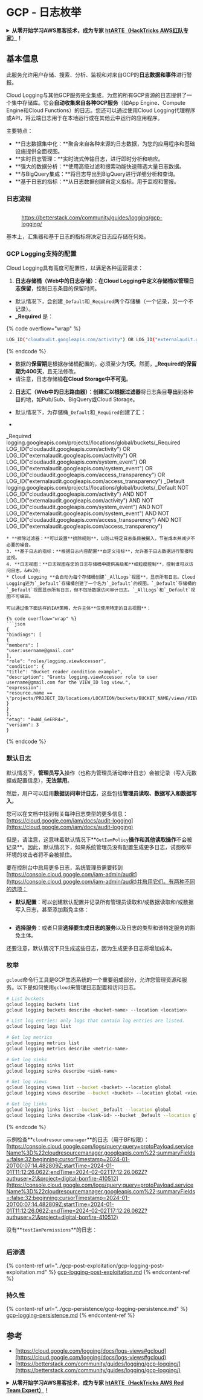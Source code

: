 # GCP - 日志枚举

<details>

<summary><strong>从零开始学习AWS黑客技术，成为专家</strong> <a href="https://training.hacktricks.xyz/courses/arte"><strong>htARTE（HackTricks AWS红队专家）</strong></a><strong>！</strong></summary>

支持HackTricks的其他方式：

* 如果您想看到您的**公司在HackTricks中做广告**或**下载PDF格式的HackTricks**，请查看[**订阅计划**](https://github.com/sponsors/carlospolop)!
* 获取[**官方PEASS & HackTricks周边产品**](https://peass.creator-spring.com)
* 探索[**PEASS家族**](https://opensea.io/collection/the-peass-family)，我们的独家[NFTs](https://opensea.io/collection/the-peass-family)收藏品
* **加入** 💬 [**Discord群**](https://discord.gg/hRep4RUj7f) 或 [**电报群**](https://t.me/peass) 或在**Twitter**上关注我 🐦 [**@carlospolopm**](https://twitter.com/carlospolopm)**。**
* 通过向[**HackTricks**](https://github.com/carlospolop/hacktricks)和[**HackTricks Cloud**](https://github.com/carlospolop/hacktricks-cloud) github仓库提交PR来分享您的黑客技巧。

</details>

## 基本信息

此服务允许用户存储、搜索、分析、监视和对来自GCP的**日志数据和事件**进行警报。

Cloud Logging与其他GCP服务完全集成，为您的所有GCP资源的日志提供了一个集中存储库。它会**自动收集来自各种GCP服务**（如App Engine、Compute Engine和Cloud Functions）的日志。您还可以通过使用Cloud Logging代理程序或API，将云端日志用于在本地运行或在其他云中运行的应用程序。

主要特点：

* **日志数据集中化：**聚合来自各种来源的日志数据，为您的应用程序和基础设施提供全面视图。
* **实时日志管理：**实时流式传输日志，进行即时分析和响应。
* **强大的数据分析：**使用高级过滤和搜索功能快速筛选大量日志数据。
* **与BigQuery集成：**将日志导出到BigQuery进行详细分析和查询。
* **基于日志的指标：**从日志数据创建自定义指标，用于监视和警报。

### 日志流程

<figure><img src="../../../.gitbook/assets/image (3).png" alt=""><figcaption><p><a href="https://betterstack.com/community/guides/logging/gcp-logging/">https://betterstack.com/community/guides/logging/gcp-logging/</a></p></figcaption></figure>

基本上，汇集器和基于日志的指标将决定日志应存储在何处。

### GCP Logging支持的配置

Cloud Logging具有高度可配置性，以满足各种运营需求：

1. **日志存储桶（Web中的日志存储）：**在Cloud Logging中定义存储桶以管理**日志保留**，控制日志条目的保留时间。
* 默认情况下，会创建`_Default`和`_Required`两个存储桶（一个记录，另一个不记录）。
*   **\_Required** 是：

{% code overflow="wrap" %}
```bash
LOG_ID("cloudaudit.googleapis.com/activity") OR LOG_ID("externalaudit.googleapis.com/activity") OR LOG_ID("cloudaudit.googleapis.com/system_event") OR LOG_ID("externalaudit.googleapis.com/system_event") OR LOG_ID("cloudaudit.googleapis.com/access_transparency") OR LOG_ID("externalaudit.googleapis.com/access_transparency")
```
{% endcode %}
* 数据的**保留期**是根据存储桶配置的，必须至少为**1天**。然而，**\_Required的保留期为400天**，且无法修改。
* 请注意，日志存储桶**在Cloud Storage中不可见**。
2. **日志汇（Web中的日志路由器）：**创建汇以根据**过滤器**将日志条目**导出**到各种目的地，如Pub/Sub、BigQuery或Cloud Storage。
* 默认情况下，为存储桶`_Default`和`_Required`创建了汇：
* ```bash
_Required  logging.googleapis.com/projects/<proj-name>/locations/global/buckets/_Required  LOG_ID("cloudaudit.googleapis.com/activity") OR LOG_ID("externalaudit.googleapis.com/activity") OR LOG_ID("cloudaudit.googleapis.com/system_event") OR LOG_ID("externalaudit.googleapis.com/system_event") OR LOG_ID("cloudaudit.googleapis.com/access_transparency") OR LOG_ID("externalaudit.googleapis.com/access_transparency")
_Default   logging.googleapis.com/projects/<proj-name>/locations/global/buckets/_Default   NOT LOG_ID("cloudaudit.googleapis.com/activity") AND NOT LOG_ID("externalaudit.googleapis.com/activity") AND NOT LOG_ID("cloudaudit.googleapis.com/system_event") AND NOT LOG_ID("externalaudit.googleapis.com/system_event") AND NOT LOG_ID("cloudaudit.googleapis.com/access_transparency") AND NOT LOG_ID("externalaudit.googleapis.com/access_transparency")
```
* **排除过滤器：**可以设置**排除规则**，以防止特定日志条目被摄入，节省成本并减少不必要的噪音。
3. **基于日志的指标：**根据日志内容配置**自定义指标**，允许基于日志数据进行警报和监视。
4. **日志视图：**日志视图在您的日志存储桶中提供高级和**细粒度控制**，控制谁可以访问日志。&#x20;
* Cloud Logging **会自动为每个存储桶创建`_AllLogs`视图**，显示所有日志。Cloud Logging还为`_Default`存储桶创建了一个名为`_Default`的视图。`_Default`存储桶的`_Default`视图显示所有日志，但不包括数据访问审计日志。`_AllLogs`和`_Default`视图不可编辑。

可以通过像下面这样的IAM策略，允许主体**仅使用特定的日志视图**：

{% code overflow="wrap" %}
```json
{
"bindings": [
{
"members": [
"user:username@gmail.com"
],
"role": "roles/logging.viewAccessor",
"condition": {
"title": "Bucket reader condition example",
"description": "Grants logging.viewAccessor role to user username@gmail.com for the VIEW_ID log view.",
"expression":
"resource.name == \"projects/PROJECT_ID/locations/LOCATION/buckets/BUCKET_NAME/views/VIEW_ID\""
}
}
],
"etag": "BwWd_6eERR4=",
"version": 3
}
```
{% endcode %}

### 默认日志

默认情况下，**管理员写入**操作（也称为管理员活动审计日志）会被记录（写入元数据或配置信息），**无法禁用**。

然后，用户可以启用**数据访问审计日志**，这些包括**管理员读取、数据写入和数据写入**。

您可以在文档中找到有关每种日志类型的更多信息：[https://cloud.google.com/iam/docs/audit-logging](https://cloud.google.com/iam/docs/audit-logging)

但是，请注意，这意味着默认情况下**`GetIamPolicy`**操作和其他读取操作**不会被记录**。因此，默认情况下，如果系统管理员没有配置生成更多日志，试图枚举环境的攻击者将不会被抓住。

要在控制台中启用更多日志，系统管理员需要转到[https://console.cloud.google.com/iam-admin/audit](https://console.cloud.google.com/iam-admin/audit)并启用它们。有两种不同的选项：

* **默认配置**：可以创建默认配置并记录所有管理员读取和/或数据读取和/或数据写入日志，甚至添加豁免主体：

<figure><img src="../../../.gitbook/assets/image (338).png" alt=""><figcaption></figcaption></figure>

* **选择服务**：或者只需**选择要生成日志的服务**以及日志的类型和该特定服务的豁免主体。

还要注意，默认情况下只生成这些日志，因为生成更多日志将增加成本。

### 枚举

`gcloud`命令行工具是GCP生态系统的一个重要组成部分，允许您管理资源和服务。以下是如何使用`gcloud`来管理日志配置和访问日志。
```bash
# List buckets
gcloud logging buckets list
gcloud logging buckets describe <bucket-name> --location <location>

# List log entries: only logs that contain log entries are listed.
gcloud logging logs list

# Get log metrics
gcloud logging metrics list
gcloud logging metrics describe <metric-name>

# Get log sinks
gcloud logging sinks list
gcloud logging sinks describe <sink-name>

# Get log views
gcloud logging views list --bucket <bucket> --location global
gcloud logging views describe --bucket <bucket> --location global <view-id> # view-id is usually the same as the bucket name

# Get log links
gcloud logging links list --bucket _Default --location global
gcloud logging links describe <link-id> --bucket _Default --location global
```
{% endcode %}

示例检查**`cloudresourcemanager`**的日志（用于BF权限）：[https://console.cloud.google.com/logs/query;query=protoPayload.serviceName%3D%22cloudresourcemanager.googleapis.com%22;summaryFields=:false:32:beginning;cursorTimestamp=2024-01-20T00:07:14.482809Z;startTime=2024-01-01T11:12:26.062Z;endTime=2024-02-02T17:12:26.062Z?authuser=2\&project=digital-bonfire-410512](https://console.cloud.google.com/logs/query;query=protoPayload.serviceName%3D%22cloudresourcemanager.googleapis.com%22;summaryFields=:false:32:beginning;cursorTimestamp=2024-01-20T00:07:14.482809Z;startTime=2024-01-01T11:12:26.062Z;endTime=2024-02-02T17:12:26.062Z?authuser=2\&project=digital-bonfire-410512)

没有**`testIamPermissions`**的日志：

<figure><img src="../../../.gitbook/assets/image (2) (1).png" alt=""><figcaption></figcaption></figure>

### 后渗透

{% content-ref url="../gcp-post-exploitation/gcp-logging-post-exploitation.md" %}
[gcp-logging-post-exploitation.md](../gcp-post-exploitation/gcp-logging-post-exploitation.md)
{% endcontent-ref %}

### 持久性

{% content-ref url="../gcp-persistence/gcp-logging-persistence.md" %}
[gcp-logging-persistence.md](../gcp-persistence/gcp-logging-persistence.md)
{% endcontent-ref %}

## 参考

* [https://cloud.google.com/logging/docs/logs-views#gcloud](https://cloud.google.com/logging/docs/logs-views#gcloud)
* [https://betterstack.com/community/guides/logging/gcp-logging/](https://betterstack.com/community/guides/logging/gcp-logging/)

<details>

<summary><strong>从零开始学习AWS黑客技术，成为专家</strong> <a href="https://training.hacktricks.xyz/courses/arte"><strong>htARTE（HackTricks AWS Red Team Expert）</strong></a><strong>！</strong></summary>

支持HackTricks的其他方式：

* 如果您想在HackTricks中看到您的**公司广告**或**下载PDF版本的HackTricks**，请查看[**订阅计划**](https://github.com/sponsors/carlospolop)!
* 获取[**官方PEASS & HackTricks周边产品**](https://peass.creator-spring.com)
* 发现[**PEASS家族**](https://opensea.io/collection/the-peass-family)，我们的独家[NFTs](https://opensea.io/collection/the-peass-family)收藏品
* **加入** 💬 [**Discord群**](https://discord.gg/hRep4RUj7f) 或 [**电报群**](https://t.me/peass) 或在**Twitter** 🐦 [**@carlospolopm**](https://twitter.com/carlospolopm)**上关注**我。
* 通过向[**HackTricks**](https://github.com/carlospolop/hacktricks)和[**HackTricks Cloud**](https://github.com/carlospolop/hacktricks-cloud) github仓库提交PR来分享您的黑客技巧。

</details>
